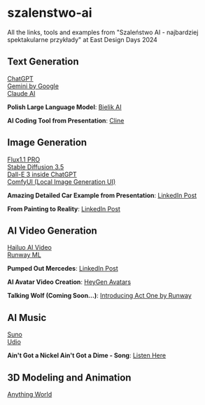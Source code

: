 # szalenstwo-ai
All the links, tools and examples from "Szaleństwo AI - najbardziej spektakularne przykłady" at East Design Days 2024

## Text Generation

[ChatGPT](https://chatgpt.com/)  
[Gemini by Google](https://gemini.google.com/)  
[Claude AI](https://claude.ai/)  

**Polish Large Language Model**: [Bielik AI](https://bielik.ai/)  

**AI Coding Tool from Presentation**: [Cline](https://github.com/cline/cline)


## Image Generation

[Flux1.1 PRO](https://fal.ai/models/fal-ai/flux-pro/v1.1)  
[Stable Diffusion 3.5](https://stability.ai/news/introducing-stable-diffusion-3-5)  
[Dall-E 3 inside ChatGPT](https://chatgpt.com/)  
[ComfyUI (Local Image Generation UI)](https://github.com/comfyanonymous/ComfyUI)  

**Amazing Detailed Car Example from Presentation**: [LinkedIn Post](https://www.linkedin.com/posts/borisnoll_genai-stablediffusion-flux-activity-7254826392419192832-gAWQ)  

**From Painting to Reality**: [LinkedIn Post](https://www.linkedin.com/posts/martin-nebelong_aiart-digitalhumans-creativetech-activity-7249698376525508608-W0cY?utm_source=share&utm_medium=member_desktop)


## AI Video Generation

[Hailuo AI Video](https://hailuoai.video/)  
[Runway ML](https://runwayml.com/)  

**Pumped Out Mercedes**: [LinkedIn Post](https://www.linkedin.com/posts/liorsteinberg_how-can-we-remove-cars-from-our-streets-activity-7249675790613643264-2jPL?utm_source=share&utm_medium=member_desktop)  

**AI Avatar Video Creation**: [HeyGen Avatars](https://app.heygen.com/avatars)  

**Talking Wolf (Coming Soon...)**: [Introducing Act One by Runway](https://runwayml.com/research/introducing-act-one)


## AI Music

[Suno](https://suno.com/)  
[Udio](https://www.udio.com/)  

**Ain't Got a Nickel Ain't Got a Dime - Song**: [Listen Here](https://suno.com/song/f275d9ac-5a62-4bbe-baf9-3fa10e0332f4)


## 3D Modeling and Animation

[Anything World](https://anything.world/)
